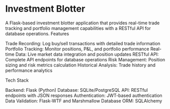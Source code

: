# Investment Blotter
A Flask-based investment blotter application that provides real-time trade tracking and portfolio management capabilities with a RESTful API for database operations.
Features

Trade Recording: Log buy/sell transactions with detailed trade information
Portfolio Tracking: Monitor positions, P&L, and portfolio performance
Real-time Data: Live market data integration and position updates
RESTful API: Complete API endpoints for database operations
Risk Management: Position sizing and risk metrics calculation
Historical Analysis: Trade history and performance analytics

Tech Stack

Backend: Flask (Python)
Database: SQLite/PostgreSQL
API: RESTful endpoints with JSON responses
Authentication: JWT-based authentication
Data Validation: Flask-WTF and Marshmallow
Database ORM: SQLAlchemy
